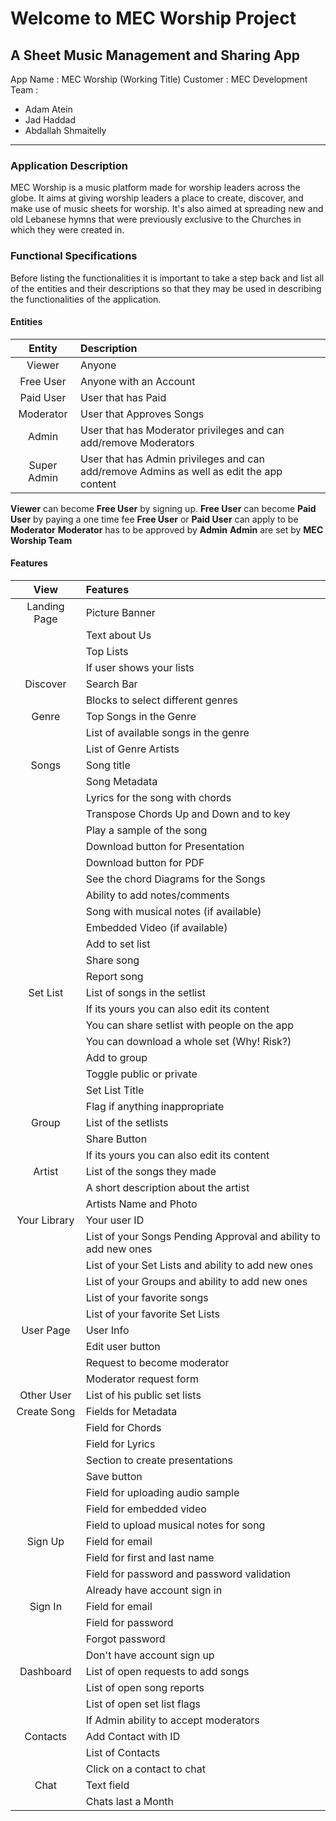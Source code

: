 # Welcome to MEC Worship Project
## A Sheet Music Management and Sharing App

App Name : MEC Worship (Working Title)
Customer : MEC
Development Team :
* Adam Atein
* Jad Haddad
* Abdallah Shmaitelly

----
### Application Description
MEC Worship is a music platform made for worship leaders across the globe. It aims at giving worship leaders a place to create, discover, and make use of music sheets for worship. It's also aimed at spreading new and old Lebanese hymns that were previously exclusive to the Churches in which they were created in.

### Functional Specifications
Before listing the functionalities it is important to take a step back and list all of the entities and their descriptions so that they may be used in describing the functionalities of the application.

#### Entities
|   Entity    | Description                                                                              |
|:-----------:|:---------------------------------------------------------------------------------------- |
|   Viewer    | Anyone                                                                                   |
|  Free User  | Anyone with an Account                                                                   |
|  Paid User  | User that has Paid                                                                       |
|  Moderator  | User that Approves Songs                                                                 |
|    Admin    | User that has Moderator privileges and can add/remove Moderators                         |
| Super Admin | User that has Admin privileges and can add/remove Admins as well as edit the app content |

**Viewer** can become **Free User** by signing up.
**Free User** can become **Paid User** by paying a one time fee
**Free User** or **Paid User** can apply to be **Moderator**
**Moderator** has to be approved by **Admin**
**Admin** are set by **MEC Worship Team**

#### Features

|     View     | Features                                                        |
|:------------:|:--------------------------------------------------------------- |
| Landing Page | Picture Banner                                                  |
|              | Text about Us                                                   |
|              | Top Lists                                                       |
|              | If user shows your lists                                        |
|   Discover   | Search Bar                                                      |
|              | Blocks to select different genres                               |
|    Genre     | Top Songs in the Genre                                          |
|              | List of available songs in the genre                            |
|              | List of Genre Artists                                           |
|    Songs     | Song title                                                      |
|              | Song Metadata                                                   |
|              | Lyrics for the song with chords                                 |
|              | Transpose Chords Up and Down and to key                         |
|              | Play a sample of the song                                       |
|              | Download button for Presentation                                |
|              | Download button for PDF                                         |
|              | See the chord Diagrams for the Songs                            |
|              | Ability to add notes/comments                                   |
|              | Song with musical notes (if available)                          |
|              | Embedded Video (if available)                                   |
|              | Add to set list                                                 |
|              | Share song                                                      |
|              | Report song                                                     |
|   Set List   | List of songs in the setlist                                    |
|              | If its yours you can also edit its content                      |
|              | You can share setlist with people on the app                    |
|              | You can download a whole set (Why! Risk?)                       |
|              | Add to group                                                    |
|              | Toggle public or private                                        |
|              | Set List Title                                                  |
|              | Flag if anything inappropriate                                  |
|    Group     | List of the setlists                                            |
|              | Share Button                                                    |
|              | If its yours you can also edit its content                      |
|    Artist    | List of the songs they made                                     |
|              | A short description about the artist                            |
|              | Artists Name and Photo                                          |
| Your Library | Your user ID                                                    |
|              | List of your Songs Pending Approval and ability to add new ones |
|              | List of your Set Lists and ability to add new ones              |
|              | List of your Groups and ability to add new ones                 |
|              | List of your favorite songs                                     |
|              | List of your favorite Set Lists                                 |
|  User Page   | User Info                                                       |
|              | Edit user button                                                |
|              | Request to become moderator                                     |
|              | Moderator request form                                          |
|  Other User  | List of his public set lists                                    |
| Create Song  | Fields for Metadata                                             |
|              | Field for Chords                                                |
|              | Field for Lyrics                                                |
|              | Section to create presentations                                 |
|              | Save button                                                     |
|              | Field for uploading audio sample                                |
|              | Field for embedded video                                        |
|              | Field to upload musical notes for song                          |
|   Sign Up    | Field for email                                                 |
|              | Field for first and last name                                   |
|              | Field for password and password validation                      |
|              | Already have account sign in                                    |
|   Sign In    | Field for email                                                 |
|              | Field for password                                              |
|              | Forgot password                                                 |
|              | Don't have account sign up                                      |
|  Dashboard   | List of open requests to add songs                              |
|              | List of open song reports                                       |
|              | List of open set list flags                                     |
|              | If Admin ability to accept moderators                           |
|   Contacts   | Add Contact with ID                                             |
|              | List of Contacts                                                |
|              | Click on a contact to chat                                      |
|     Chat     | Text field                                                      |
|              | Chats last a Month                                              |
